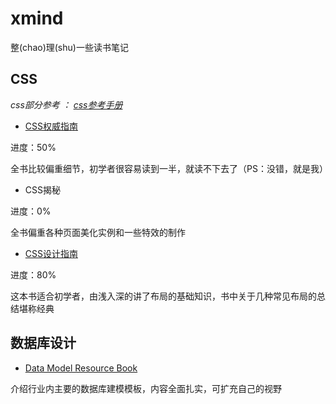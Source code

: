 # xmind

整(chao)理(shu)一些读书笔记

## CSS

*css部分参考 ： [css参考手册](http://css.doyoe.com/)*

- [CSS权威指南](CSS.The.Definitive.Guide.xmind)

进度：50%

全书比较偏重细节，初学者很容易读到一半，就读不下去了（PS：没错，就是我）

- CSS揭秘

进度：0%

全书偏重各种页面美化实例和一些特效的制作

- [CSS设计指南](CSS设计指南.xmind)

进度：80%

这本书适合初学者，由浅入深的讲了布局的基础知识，书中关于几种常见布局的总结堪称经典

## 数据库设计

- [Data Model Resource Book](DataModelDesigin.xmind)

介绍行业内主要的数据库建模模板，内容全面扎实，可扩充自己的视野
